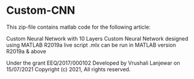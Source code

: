 # Custom-CNN
This zip-file contains matlab code for the following article:


Custom Neural Network with 10 Layers 
Custom Neural Network designed using MATLAB R2019a
live script .mlx can be run in MATLAB version R2019a & above

Under the grant EEQ/2017/000102
Developed by Vrushali Lanjewar on 15/07/2021
Copyright (c) 2021, All rights reserved.
